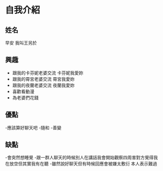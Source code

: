 # 自我介紹

## 姓名
早安 我叫王另於

## 興趣
- 跟我的卡芬妮老婆交流 卡芬妮我愛妳
- 跟我的霄宮老婆交流 霄宮我愛妳
- 跟我的夜蘭老婆交流 夜蘭我愛妳
- 喜歡看動漫
- 為老婆們花錢



## 優點
-應該算好聊天吧
-隨和
-善變


## 缺點
-會突然想睡覺
-跟一群人聊天的時候別人在講話我會開始觀察四周害對方覺得我在放空但其實我有在聽
-雖然說好聊天但有時候回應會被嫌太敷衍 本人表示難過

